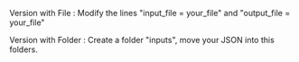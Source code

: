 Version with File :
Modify the lines "input_file = your_file" and "output_file = your_file"

Version with Folder :
Create a folder "inputs", move your JSON into this folders.
